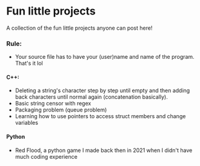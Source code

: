# Fun little projects
 A collection of the fun little projects anyone can post here!
 ### Rule:
 - Your source file has to have your (user)name and name of the program. That's it lol
 #### C++:
- Deleting a string's character step by step until empty and then adding back characters until normal again (concatenation basically).
- Basic string censor with regex
- Packaging problem (queue problem)
- Learning how to use pointers to access struct members and change variables
#### Python
- Red Flood, a python game I made back then in 2021 when I didn't have much coding experience
